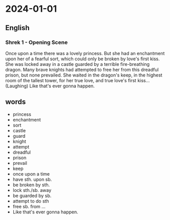 # 2024-01-01

## English
### Shrek 1 - Opening Scene
Once upon a time there was a lovely princess. But she had
an enchantment upon her of a fearful sort, which could only
be broken by love's first kiss. She was locked away in a 
castle guarded by a terrible fire-breathing dragon. Many brave
knights had attempted to free her from this dreadful prison,
but none prevailed. She waited in the dragon's keep, in the 
highest room of the tallest tower, for her true love, and true
love's first kiss...
(Laughing)
Like that's ever gonna happen.

## words
* princess
* enchantment
* sort
* castle
* guard
* knight
* attempt
* dreadful
* prison
* prevail
* keep
* once upon a time
* have sth. upon sb.
* be broken by sth.
* lock sth./sb. away
* be guarded by sb.
* attempt to do sth
* free sb. from ...
* Like that's ever gonna happen.

